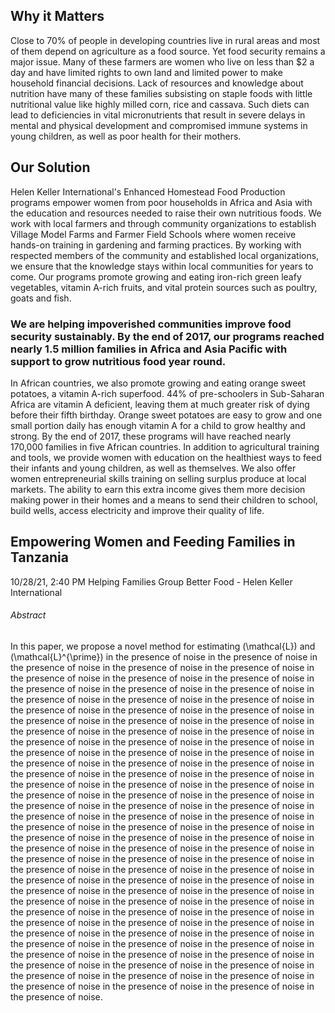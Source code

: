 ## Why it Matters

Close to 70% of people in developing countries live in rural areas and most of them depend on agriculture as a food source. Yet food security remains a major issue. Many of these farmers are women who live on less than $2 a day and have limited rights to own land and limited power to make household financial decisions. Lack of resources and knowledge about nutrition have many of these families subsisting on staple foods with little nutritional value like highly milled corn, rice and cassava. Such diets can lead to deficiencies in vital micronutrients that result in severe delays in mental and physical development and compromised immune systems in young children, as well as poor health for their mothers.

## Our Solution

Helen Keller International's Enhanced Homestead Food Production programs empower women from poor households in Africa and Asia with the education and resources needed to raise their own nutritious foods. We work with local farmers and through community organizations to establish Village Model Farms and Farmer Field Schools where women receive hands-on training in gardening and farming practices. By working with respected members of the community and established local organizations, we ensure that the knowledge stays within local communities for years to come. Our programs promote growing and eating iron-rich green leafy vegetables, vitamin A-rich fruits, and vital protein sources such as poultry, goats and fish.

### We are helping impoverished communities improve food security sustainably. By the end of 2017, our programs reached nearly 1.5 million families in Africa and Asia Pacific with support to grow nutritious food year round.

In African countries, we also promote growing and eating orange sweet potatoes, a vitamin A-rich superfood. 44% of pre-schoolers in Sub-Saharan Africa are vitamin A deficient, leaving them at much greater risk of dying before their fifth birthday. Orange sweet potatoes are easy to grow and one small portion daily has enough vitamin A for a child to grow healthy and strong. By the end of 2017, these programs will have reached nearly 170,000 families in five African countries. In addition to agricultural training and tools, we provide women with education on the healthiest ways to feed their infants and young children, as well as themselves. We also offer women entrepreneurial skills training on selling surplus produce at local markets. The ability to earn this extra income gives them more decision making power in their homes and a means to send their children to school, build wells, access electricity and improve their quality of life.

## Empowering Women and Feeding Families in Tanzania

10/28/21, 2:40 PM Helping Families Group Better Food - Helen Keller International

###### Abstract

In this paper, we propose a novel method for estimating \(\mathcal{L}\) and \(\mathcal{L}^{\prime}\) in the presence of noise in the presence of noise in the presence of noise in the presence of noise in the presence of noise in the presence of noise in the presence of noise in the presence of noise in the presence of noise in the presence of noise in the presence of noise in the presence of noise in the presence of noise in the presence of noise in the presence of noise in the presence of noise in the presence of noise in the presence of noise in the presence of noise in the presence of noise in the presence of noise in the presence of noise in the presence of noise in the presence of noise in the presence of noise in the presence of noise in the presence of noise in the presence of noise in the presence of noise in the presence of noise in the presence of noise in the presence of noise in the presence of noise in the presence of noise in the presence of noise in the presence of noise in the presence of noise in the presence of noise in the presence of noise in the presence of noise in the presence of noise in the presence of noise in the presence of noise in the presence of noise in the presence of noise in the presence of noise in the presence of noise in the presence of noise in the presence of noise in the presence of noise in the presence of noise in the presence of noise in the presence of noise in the presence of noise in the presence of noise in the presence of noise in the presence of noise in the presence of noise in the presence of noise in the presence of noise in the presence of noise in the presence of noise in the presence of noise in the presence of noise in the presence of noise in the presence of noise in the presence of noise in the presence of noise in the presence of noise in the presence of noise in the presence of noise in the presence of noise in the presence of noise in the presence of noise in the presence of noise in the presence of noise in the presence of noise in the presence of noise in the presence of noise in the presence of noise in the presence of noise in the presence of noise in the presence of noise in the presence of noise in the presence of noise in the presence of noise in the presence of noise in the presence of noise in the presence of noise in the presence of noise in the presence of noise in the presence of noise in the presence of noise in the presence of noise in the presence of noise in the presence of noise.
